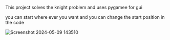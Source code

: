 This project solves the knight problem and uses pygamee for gui


you can start where ever you want and you can change the start position in the code


![Screenshot 2024-05-09 143510](https://github.com/AlirezaSaadatmand/Knight-Problem/assets/157215281/a2fbdb56-9b3e-4952-93f9-cad0db1fc3a6)

